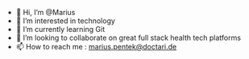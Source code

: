 - 👋 Hi, I’m @Marius
- 👀 I’m interested in technology
- 🌱 I’m currently learning Git
- 💞️ I’m looking to collaborate on great full stack health tech platforms
- 📫 How to reach me : marius.pentek@doctari.de

